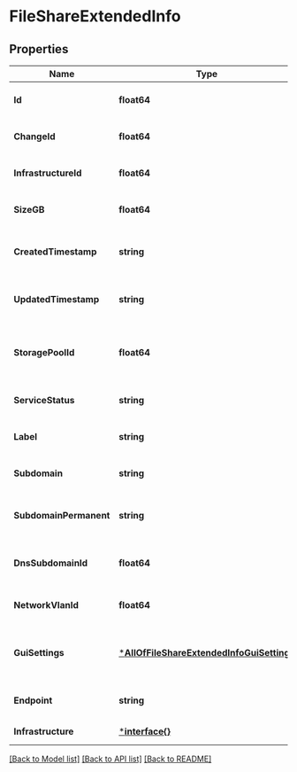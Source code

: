 # FileShareExtendedInfo

## Properties
Name | Type | Description | Notes
------------ | ------------- | ------------- | -------------
**Id** | **float64** | Id of the File Share | [optional] [default to null]
**ChangeId** | **float64** | Change id of the File Share | [optional] [default to null]
**InfrastructureId** | **float64** | Infrastructure id of the File Share | [optional] [default to null]
**SizeGB** | **float64** | Disk size in GB for File Share | [optional] [default to null]
**CreatedTimestamp** | **string** | Timestamp of the File Share creation. | [optional] [default to null]
**UpdatedTimestamp** | **string** | Timestamp of the File Share last update. | [optional] [default to null]
**StoragePoolId** | **float64** | Id of the storage pool the File Share is assigned to | [optional] [default to null]
**ServiceStatus** | **string** | Service status of the File Share | [optional] [default to null]
**Label** | **string** | Label of the File Share. | [optional] [default to null]
**Subdomain** | **string** | Subdomain of the File Share. | [optional] [default to null]
**SubdomainPermanent** | **string** | Subdomain permanent of the File Share. | [optional] [default to null]
**DnsSubdomainId** | **float64** | Id of the DNS subdomain for the File Share. | [optional] [default to null]
**NetworkVlanId** | **float64** | Id of the VLAN for the File Share. | [optional] [default to null]
**GuiSettings** | [***AllOfFileShareExtendedInfoGuiSettings**](AllOfFileShareExtendedInfoGuiSettings.md) | GUI settings for the File Share. This is a JSON object. | [optional] [default to null]
**Endpoint** | **string** | Endpoint of the File Share. | [optional] [default to null]
**Infrastructure** | [***interface{}**](interface{}.md) | Infrastructure information | [default to null]

[[Back to Model list]](../README.md#documentation-for-models) [[Back to API list]](../README.md#documentation-for-api-endpoints) [[Back to README]](../README.md)


